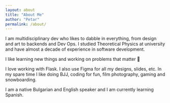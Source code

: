 ```yaml
---
layout: about
title: "About Me"
author: "Petar"
permalink: /about/
---
```


I am multidisciplinary dev who likes to dabble in everything, from design and
art to backends and Dev Ops. I studied Theoretical Physics at
university and have almost a decade of experience in software development.

I like learning new things and working on problems that matter 🌳

I love working with Flask. I also use Figma for all my designs, slides, etc.
In my spare time I like doing BJJ, coding for fun, film photography, gaming and snowboarding.

I am a native Bulgarian and English speaker and I am currently learning Spanish.

<br>
<br>
